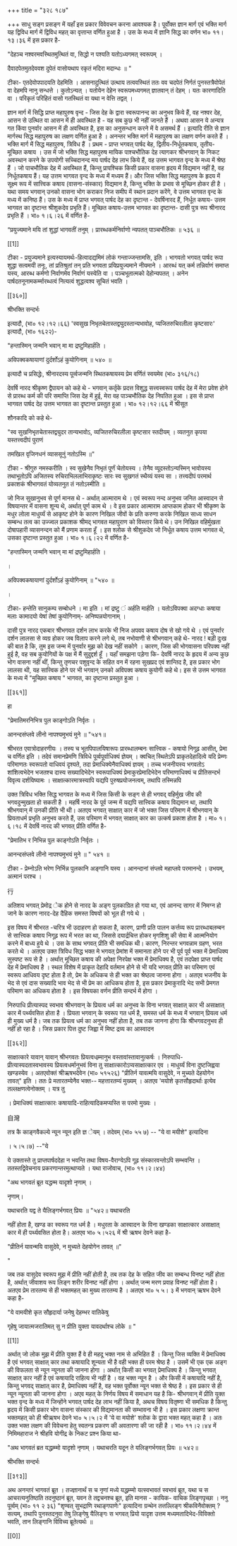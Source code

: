 +++
title = "३२८ १८७"

+++
साधु सङ्ग प्रसङ्ग में यहाँ इस प्रकार विवेवचन करना आवश्यक है। पूर्वोक्त ज्ञान मार्ग एवं भक्ति मार्ग यह द्विविध मार्ग में द्विविध महत् का वृत्तान्त वर्णित हुआ है । उस के मध्य में ज्ञानि सिद्ध का वर्णन भा० ११।१३।३६ में इस प्रकार है- 

"देहञ्च नश्वरमवस्थितमुत्थितं वा, सिद्धो न पश्यति यतोऽध्यगमत् स्वरूपम् । 

दैवादपेतमुतदेववश दुपेतं वासोयथाप रकृतं मदिरा मदान्धः ॥ " 

टीका- एतदेवोपपादयति देहमिति । आसनादुत्थितं उत्थाय तत्ववस्थितं ततः वव चदपेतं निर्गतं पुनस्तत्रैवोपेतं वा देहमपि नानु सन्धत्ते । कुतोऽन्यत् । यतोयेन देहेन स्वरूपमध्यगमत् ज्ञातवान् तं देहम् । यतः कारणादिति वा । परिकृतं परिहितं वासो गतस्थितं वा यथा न वेत्ति तद्वत् । 

ज्ञान मार्ग में सिद्धि प्राप्त महापुरुष वृन्द - जिस देह के द्वारा स्वरूपानन्द का अनुभव किये हैं, वह नश्वर देह, आसन से उत्थित वा आसन में ही अवस्थित है - यह सब कुछ भी नहीं जानते हैं । अथवा आसन ये अन्यत्र गत किंवा पुनर्वार आसन में ही अवस्थित है, इस का अनुसन्धान करने में वे असमर्थ हैं । इत्यादि रीति से ज्ञान मार्गस्थ सिद्ध महापुरुष का लक्षण वर्णित हुआ है । अनन्तर भक्ति मार्ग में महापुरुष का लक्षण वर्णन करते हैं । भक्ति मार्ग में सिद्ध महापुरुष, त्रिविध हैं । प्रथम - प्राप्त भगवत् पार्षद बेह, द्वितीय-निर्धूतकषाय, तृतीय- मूच्छित कषाय । उस में जो भक्ति सिद्ध महापुरुष मायिक पाश्चभौतिक देह त्यागकर श्रीभगवान् के निकट अवस्थान करने के उपयोगी सच्चिदानन्द मय पार्षद देह लाभ किये हैं, वह उत्तम भागवत वृन्द के मध्य में श्रेष्ठ हैं । जो पाचभौतिक देह में अवस्थित हैं, किन्तु प्रापश्चिक किसी प्रकार वासना हृदय में विद्यमान नहीं है, वह निर्धूतकषाय हैं। यह उत्तम भागवत वृन्द के मध्य में मध्यम हैं। और जिस भक्ति सिद्ध महापुरुष के हृदय में सूक्ष्म रूप में सात्त्विक कषाय (वासना-संस्कार) विद्यमान है, किन्तु भक्ति के प्रभाव से मूच्छिन होकर ही है । यथा समय भगवान् उनको वासना भोग कराकर निज समीप में स्थान प्रदान करेंगे, वे उत्तम भागवत वृन्द के मध्य में कनिष्ठ हैं। उस के मध्य में प्राप्त भगवत् पार्षद देह का दृष्टान्त - देवर्षिनारद हैं, निर्धूत कषाय- उत्तम भागवत का दृष्टान्त श्रीशुकदेव प्रभृति हैं। मूच्छित कषाय-उत्तम भागवत का दृष्टान्त- दासी पुत्र रूप श्रीनारद प्रभृति हैं । भा० १।६।२६ में वर्णित है- 

“प्रयुज्यमाने मयि तां शुद्धां भागवतीं तनुम् । प्रारब्धकर्मनिर्वाणो न्यपतत् पाञ्चभौतिकः ॥ ५३६ ॥ 

[[1]]

टीका - प्रयुज्यमाने इत्यस्यायमर्थः-हित्वादद्यमिमं लोकं गन्ताज्जन्तामसि, इति । भागवतो भगवत् पार्षद रूपा शुद्धा सत्वमयी तनूः, तां प्रतिश्रुतां तन् प्रति भगवता प्रयिप्रयुज्यमाने नीयमाने । आरब्धं यत् कर्म तन्निर्वाणं समाप्त यस्य, आरब्ध कर्मणो निर्वाणमेव निर्वाणं यस्येति वा । पञ्चभूतात्मको देहोन्यपतत् । अनेन पार्षदतनूनामकर्म्मारब्धत्वं नित्यत्वं शुद्धत्वश्व सूचितं भवति । 

[[३६०]] 

श्रीभक्ति सन्दर्भः 

इत्यादौ, (भा० १२।१२।६६) 'स्वसुख निभृतचेतास्तद्व्युदस्तान्यभावोह, प्यजितरुचिरलीला कृष्टसारः' इत्यादौ, (भा० १६२२)- 

"हन्तास्मिन् जन्मनि भवान् मा मा द्रष्टुमिहार्हति । 

अविपक्वकषायाणां दुर्दर्शोऽहं कुयोगिनाम् ॥ ५४० ॥ 

इत्यादौ च प्रसिद्धेः, श्रीनारदस्य पूर्व्वजन्मनि स्थितकषायस्य प्रेम वर्णितं स्वयमेव (भा० ३१६/१८) 

देवर्षि नारद श्रीकृष्ण द्वैपायन को कहे थे - भगवान् कर्तृके प्रदत्त विशुद्ध सत्त्वस्वरूप पार्षद देह में मेरा प्रवेश होने से प्रारब्ध कर्म की परि समाप्ति जिस देह में हुई, मेरा वह पाञ्चभौतिक देह निपतित हुआ । इस से प्राप्त भागवत पार्षद देह उत्तम भागवत का दृष्टान्त प्रस्तुत हुआ । भा० १२।१२।६६ में श्रीसूत 

शौनकादि को कहे थे- 

"स्व सुखनिभृतचेतास्तद्व्युदर तान्यभावोऽ, व्यजितरुचिरलीला कृष्टसार स्तदीयम् । व्यतनुत कृपया यस्तत्त्वदीपं पुराणं 

तमखिल वृजिनधनं व्याससूनुं नतोऽस्मि ॥" 

टीका - श्रीगुरु नमस्करीति । स्व सुखेनैव निभृतं पूर्णं चेतोयस्य । तेनैव व्यूदस्तोऽन्यस्मिन् भावोयस्य तथाभूतोऽपि अजितस्य रुचिराभिललाभिराकृष्टः सारः स्व सुखगतं स्थैय्यं यस्य सा । तत्त्वदीपं परमार्थ प्रकाशकं श्रीभागवतं योव्यतनुत तं नतोऽस्मीति ॥ 

जो निज सुखानुभव से पूर्ण मानस थे - अर्थात् आत्माराम थे । एवं स्वरूप नन्द अनुभव जनित आस्वादन से विषयान्तर में वासना शून्य थे, अर्थात् पूर्ण काम थे । वे इस प्रकार आत्माराम आप्तकाम होकर भी श्रीकृष्ण के मधुर लोला माधुर्य्यं से आकृष्ट होने के कारण निखिल जीवों के प्रति करुणा करके निखिल साध्य साधन सम्बन्ध तत्व का उज्ज्वल प्रकाशक श्रीमद् भागवत महापुराण को विस्तार किये थे। उन निखिल वहिर्मुखता दोषापहारी व्यासनन्दन को मैं प्रणाम करता हूँ । इस श्लोक से श्रीशुकदेव जो निर्धूत कषाय उत्तम भागवत थे, उसका दृष्टान्त प्रस्तुत हुआ । भा० १।६।२२ में वर्णित है- 

"हन्तास्मिन् जन्मनि भवान् मा मां द्रष्टुमिहार्हति । 

। 

अविपक्वकषायाणां दुर्दर्शोऽहं कुयोगिनाम् ॥ "५४० ॥ 

। 

टीका- हन्तेति सानुकम्प सम्बोधने । मा इति । मां द्रष्टु ं अर्हति मार्हति । यतोऽविपक्वा अदग्धाः कषाया मलाः कामादयो येषां तेषां कुयोगिनाम्- अनिष्पन्नयोगानाम् । 

दासी पुत्र नारद एकबार श्रीभगवत दर्शन लाभ करके भी निज अपवव कषाय दोष से खो गये थे । एवं पुनर्वार दर्शन लालसा से व्यग्र होकर जब विलाप करने लगे थे, तब नभोवाणी से श्रीभगवान् कहे थे- नारद ! बड़ी दुःख की बात है कि, तुम इस जन्म में पुनर्वार मुझ को देख नहीं सकोगे । कारण, जिस की भोगवासना परिपक्व नहीं हुई है, वह सब कुयोगियों के पक्ष में मैं सुदुद्दर्श हूँ । यहाँ समझना पड़ेगा कि- देवर्षि नारद के हृदय में अन्य कुछ भोग वासना नहीं थीं, किन्तु तृणचर पशुवृन्द के सहित वन में रहना सुखप्रद एवं शान्तिद है, इस प्रकार भोग लालसा थी, यह सात्त्विक होने पर भी भगवान् उनको अविपक्व कषाय कुयोगी कहे थे। इस से उत्तम भागवत के मध्य में "मूच्छित कषाय " भागवत, का दृष्टान्त प्रस्तुत हुआ । 



[[३६१]]

हा 

"प्रेमातिमरनिभित्र पुल काङ्गोऽति निर्वृतः । 

आनन्दसंप्लवे लीनो नापश्यमुभयं मुने ॥ "५४१॥ 

श्रीभरत एवात्रोदाहरणीयः । तस्य च भूतपिपालयिषारूपः प्रारब्धालम्बनः सात्त्विक - कषायो निगूढ़ आसीत्, प्रेमा च वर्णित इति । तदेवं समानप्रेमणि त्रिविधे पूर्व्वपूर्वाधिक्यं ज्ञेयम् । क्वचित् स्थितेऽपि प्राकृतदेहादित्वे यदि प्रेम्णः परिमाणतः स्वरूपतो वाधिवयं दृश्यते, तदा प्रेमाधिक्येनैवाधिक्यं ज्ञयम् । तच्च भजनीयस्य भगवतोऽ शांशित्वभेदेन भजतश्च दास्य सख्यादिभेदेन स्वरूपाधिक्यं प्रेमाकुरप्रेमादिभेदेन परिमाणाधिक्यं च प्रीतिसन्दर्भ विवृत्य दर्शयिष्यामः । साक्षात्कारमात्रस्यापि यद्यपि पुरुषप्रयोजनत्वम्, तथापि तस्मिन्नपि 

उक्त त्रिविध भक्ति सिद्ध भागवत के मध्य में जिस किसी के सङ्ग से ही भगवद् वहिर्मुख जीव की भगवदुन्मुखता हो सकती है । महर्षि नारद के पूर्व जन्म में यद्यपि सात्त्विक कषाय विद्यमान था, तथापि श्रीभगवान् में उनकी प्रीति भी थी। अतएव भगवत् साक्षात् कार में जो भक्त जिस परिमाण में श्रीभगवान् के प्रियताधर्म प्रभृति अनुभव करते हैं, उस परिमाण में भगवत् साक्षात् कार का उत्कर्ष प्रकाश होता है । मा० १।६।१८ में देवर्षि नारद की भगवत् प्रीति वर्णित है- 

"प्रेमातिभ र निभिन्न पुल काङ्गोऽति निर्वृतः । 

आनन्दसंप्लवे लीनो नापश्यमुभयं मुने ॥ " ५४१ ॥ 

टीका - प्रेम्नोऽति भरेण निर्भिन्न पुलकानि अङ्गानि यस्य । आनन्दानां संप्लवे महाप्लवे परमानन्दे । उभयम्, अत्मानं परश्च । 

行 

अतिशय भगवत् प्रेमोद्र ेक होने से नारद के अङ्ग पुलकाग्रित हो गया था, एवं आनन्द सागर में निमग्न हो जाने के कारण नारद-देह दैहिक समस्त विषयों को भूल ही गये थे । 

इस विषय में श्रीभरत -चरित्र भी उदाहरण हो सकता है, कारण, प्राणी प्रति पालन कर्त्तव्य रूप प्रारब्धाबलम्बन से सात्त्विक कषाय निगूढ़ रूप में भरत का था, जिससे दयार्द्रचित्त होकर मृगशिशु की सेवा में आत्मनियोग करने में बाध्य हुये थे । उस के साथ भगवत् प्रीति भी समधिक थी। कारण, निरन्तर भगवन्नाम ग्रहण, भरत करते थे । अतएव उक्त त्रिविध सिद्ध भक्त मे भगवत् प्रेमांश में समानता होने पर भी पूर्व पूर्व भक्त में प्रेमाधिक्य सुस्पष्ट रूप से है । अर्थात् मूच्छित कषाय की अपेक्षा निरपेक्ष भक्त में प्रेमाधिक्य है, एवं तदपेक्षा प्राप्त पार्षद देह में प्रेमाधिक्य है । स्थल विशेष में प्राकृत देहादि वर्तमान होने से भी यदि भगवत् प्रीति का परिमाण एवं स्वरूप आधिवय दृष्ट होता है तो, प्रेम के अधिकच से ही भक्त का श्रेष्ठत्व जानना होगा । अतएव भजनीय के भेद से एवं दास सख्यादि भाव भेद से भी प्रेम का आधिकच होता है, इस प्रकार प्रेमाकुरादि भेद सभी प्रेमगत परिमाण का अधिकय होता है । इस विषयका वर्णन प्रीति सन्दर्भ में होगा । 

निरुपाधि प्रीत्यास्पद स्वभाव श्रीभगवान् के प्रियत्व धर्म का अनुभव के विना भगवत् साक्षात् कार भी असाक्षात् कार में पर्थ्यवसित होता है । प्रियता भगवान् के स्वरूप गत धर्म है, समस्त धर्म के मध्य में भगवान् प्रियत्व धर्म ही मुख्य धर्म है। जब तक प्रियत्व धर्म का अनुभव नहीं होता है, तब तक जानना होगा कि श्रीभगवदनुभव ही नहीं हो रहा है । जिस प्रकार पित्त दुष्ट जिह्वा में मिष्ट द्रव्य का आस्वादन 

[[३६२]] 

साक्षात्कारे यावान् यावान् श्रीभगवतः प्रियत्वधम्र्मानुभ वस्तावांस्तावानुत्कर्षः । निरुपाधि- प्रीत्यास्पदतास्वभावस्य प्रियत्वधर्मानुभवं विना तु साक्षात्कारोऽप्यसाक्षात्कार एव । माधुर्य्यं विना दुष्टजिह्वया खण्डस्येव । अतएवोक्तं श्रीऋषभदेवेन (भा० ५१५२६) "प्रीतिर्न यावत्मयि वासुदेवे, न मुच्यते देहयोगेन तावत्" इति । ततः प्रे मतारतम्येनैव भक्त-- महत्तारतम्यं मुख्यम् । अतएव 'मयोशे कृतसौहृदार्थाः इत्येव तल्लक्षणत्वेनोक्तम् । यत्र तु 

। प्रेमाधिक्यं साक्षात्कारः कषायादि-राहित्यादिकमप्यस्ति स परमो मुख्यः । 

自灣 

तत्र कै काङ्गवैकल्ये न्यून न्यून इति ज्ञ ेयम् । तदेवम् (भा० ५५ ७) -- "ये वा मयीशे" इत्यादिना 

। ५।५।७) --"ये 

ये उक्तास्ते तु प्राप्तपार्षददेहा न भवन्ति तथा विषय-वैराग्येऽपि गूढ़ संस्कारवन्तोऽपि सम्भवन्ति । ततस्तद्विवेचनाय प्रकरणान्तरमुत्थाप्यते । यथा राजोवाच, (भा० ११।२।४४) 

"अथ भागवतं ब्रूत यद्धम्म यादृशो नृणाम् । 

नृणाम्। 

यथाचरति यद्व ते यैलिङ्गर्भगवत् प्रियः ॥ "५४२॥ यथाचरति 

नहीं होता है, खण्ड का स्वरूप गत धर्म है । मधुरता के आस्वादन के विना खण्डका साक्षात्कार असाक्षात् कार में ही पर्थ्यवसित होता है। अतएव भा० ५।५२६ में श्री ऋषभ देवने कहा है- 

"प्रीतिर्न यावन्मयि वासुदेवे, न मुच्यते देहयोगेन तावत् ॥" 

" 

जब तक वासुदेव स्वरूप मुझ में प्रीति नहीं होती है, तब तक देह के सहित जीव का सम्बन्ध विनष्ट नहीं होता है, अर्थात् जीवाशय रूप लिङ्ग शरीर विनष्ट नहीं होगा । अर्थात् जन्म मरण प्रवाह विनष्ट नहीं होता है। अतएव प्रेम तारतम्य से ही भक्तमहत् का मुख्य तारतम्य है । अतएव भा० ५ ५। ३ में भगवान् ऋषभ देवने कहा है- 

"ये वामयीशे कृत सौहृदार्या जनेषु देहम्भर वातिकेषु 

गृहेषु जायात्मजरातिमत् सु न प्रीति युक्ता यावदर्थाश्च लोके ॥ " 

[[1]]

अर्थात् जो लोक मुझ में प्रीति युक्त हैं वे ही महदू भक्त नाम से अभिहित हैं । किन्तु जिस व्यक्ति में प्रेमाधिक्य है एवं भगवत् साक्षात् कार तथा कषायादि शून्यता भी है वही भक्त ही परम श्रेष्ठ है । उसमें भी एक एक अङ्ग की विफलता से न्यून न्यूनता की जानना होगा । अर्थात् किसी का भगवत् प्रेमाधिक्य है । किन्तु भगवत् साक्षात् कार नहीं है एवं कषायादि राहित्य भी नहीं है । वह भक्त न्यून है । और किसी में कषायादि नहीं है, किन्तु भगवद् साक्षात् कार है, प्रेमाधिक्य नहीं है, वह भक्त पूर्वोक्त न्यून भक्त से श्रेष्ठ है । इस प्रकार से ही न्यून न्यूनता की जानना होगा । अएव महत् के निर्णय विषय में समाधान यह है कि- श्रीभगवान् में प्रीति युक्त भक्त वृन्द के मध्य में जिन्होंने भगवत् पार्षद देह लाभ नहीं किया है, अथच विषय वितृष्णा भी समधिक है किन्तु हृदय में किसी प्रकार भोग वासना संस्कार की विद्यमानता की सम्भावना भी है । इस प्रकार लक्षणा क्रान्त भक्तमहत् को ही श्रीऋषभ देवने भा० ५।५।२ में 'ये वा मयोशे' श्लोक के द्वारा भक्त महत् कहा है । अतः उक्त भक्त लक्षण की विवेचना हेतु स्वतन्त्र प्रकरण की अवतारणा की जा रही है । भा० ११।२।४४ में निमिमहाराज ने श्रीहवि योगीद्र के निकट प्रश्न किया था- 

"अथ भागवतं ब्रत यद्धम्र्म्मो यादृशो नृणाम् । यथाचरति यदून ते यलिङ्गर्भगवत् प्रियः ॥ ५४२॥ 

श्रीभक्ति सन्दर्भः 

[[३९३]]

अथ अनन्तरं भागवतं ब्रूत । तज्ज्ञानार्थं स च नृणां मध्ये यद्धम्र्म्मो यत्स्वभावतं स्वभावं ब्रूत, यथा च स आचरत्यनुतिष्ठति तदनुष्ठानं ब्रूत, यवन ते तद्वचनश्च ब्रूत, इति मानस - कायिक- वाचिक लिङ्गपृच्छा । ननु पूर्व्वम् (भा० ११ २ ३६) "शृण्वत् सुभद्राणि रथाङ्गपाणेः" इत्यादिना ग्रन्थेन तत्तल्लिङ्ग श्रीकविनैवोक्तम् ? सत्यम्, तथापि पुनस्तदनुवा तेषु लिङ्गेषु यैलिङ्गः स भगवत् प्रियो यादृश उत्तम मध्यमतादिभेद-विविक्तो भवति, तान लिङ्गानि विविच्य ब्रूतेत्यर्थः ॥ 

[[0]]
